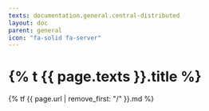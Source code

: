 ```yaml
---
texts: documentation.general.central-distributed
layout: doc
parent: general
icon: "fa-solid fa-server"
---
```


# {% t {{ page.texts }}.title %}

{% tf {{ page.url | remove_first: "/" }}.md %}
